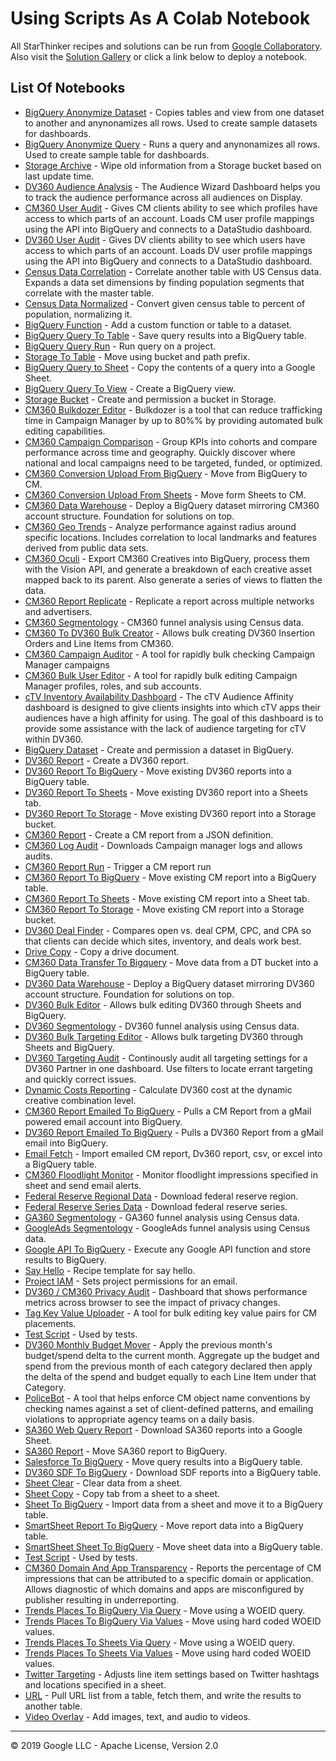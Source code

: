 # Using Scripts As A Colab Notebook

All StarThinker recipes and solutions can be run from [Google Collaboratory](https://colab.research.google.com/github/google/starthinker/blob/master). Also visit the [Solution Gallery](google.github.io/starthinker/) or click a link below to deploy a notebook.

## List Of Notebooks
* [BigQuery Anonymize Dataset](https://colab.research.google.com/github/google/starthinker/blob/master/colabs/anonymize.ipynb) - Copies tables and view from one dataset to another and anynonamizes all rows.  Used to create sample datasets for dashboards.
* [BigQuery Anonymize Query](https://colab.research.google.com/github/google/starthinker/blob/master/colabs/anonymize_query.ipynb) - Runs a query and anynonamizes all rows.  Used to create sample table for dashboards.
* [Storage Archive](https://colab.research.google.com/github/google/starthinker/blob/master/colabs/archive.ipynb) - Wipe old information from a Storage bucket based on last update time.
* [DV360 Audience Analysis](https://colab.research.google.com/github/google/starthinker/blob/master/colabs/audience_analysis.ipynb) - The Audience Wizard Dashboard helps you to track the audience performance across all audiences on Display.
* [CM360 User Audit](https://colab.research.google.com/github/google/starthinker/blob/master/colabs/barnacle.ipynb) - Gives CM clients ability to see which profiles have access to which parts of an account. Loads CM user profile mappings using the API into BigQuery and connects to a DataStudio dashboard.
* [DV360 User Audit](https://colab.research.google.com/github/google/starthinker/blob/master/colabs/barnacle_dv360.ipynb) - Gives DV clients ability to see which users have access to which parts of an account. Loads DV user profile mappings using the API into BigQuery and connects to a DataStudio dashboard.
* [Census Data Correlation](https://colab.research.google.com/github/google/starthinker/blob/master/colabs/bigquery_census_correlate.ipynb) - Correlate another table with US Census data.  Expands a data set dimensions by finding population segments that correlate with the master table.
* [Census Data Normalized](https://colab.research.google.com/github/google/starthinker/blob/master/colabs/bigquery_census_normalize.ipynb) - Convert given census table to percent of population, normalizing it.
* [BigQuery Function](https://colab.research.google.com/github/google/starthinker/blob/master/colabs/bigquery_function.ipynb) - Add a custom function or table to a dataset.
* [BigQuery Query To Table](https://colab.research.google.com/github/google/starthinker/blob/master/colabs/bigquery_query.ipynb) - Save query results into a BigQuery table.
* [BigQuery Query Run](https://colab.research.google.com/github/google/starthinker/blob/master/colabs/bigquery_run_query.ipynb) - Run query on a project.
* [Storage To Table](https://colab.research.google.com/github/google/starthinker/blob/master/colabs/bigquery_storage.ipynb) - Move using bucket and path prefix.
* [BigQuery Query to Sheet](https://colab.research.google.com/github/google/starthinker/blob/master/colabs/bigquery_to_sheet.ipynb) - Copy the contents of a query into a Google Sheet.
* [BigQuery Query To View](https://colab.research.google.com/github/google/starthinker/blob/master/colabs/bigquery_view.ipynb) - Create a BigQuery view.
* [Storage Bucket](https://colab.research.google.com/github/google/starthinker/blob/master/colabs/bucket.ipynb) - Create and permission a bucket in Storage.
* [CM360 Bulkdozer Editor](https://colab.research.google.com/github/google/starthinker/blob/master/colabs/bulkdozer.ipynb) - Bulkdozer is a tool that can reduce trafficking time in Campaign Manager by up to 80%% by providing automated bulk editing capabilities.
* [CM360 Campaign Comparison](https://colab.research.google.com/github/google/starthinker/blob/master/colabs/cm360_campaign_comparison.ipynb) - Group KPIs into cohorts and compare performance across time and geography. Quickly discover where national and local campaigns need to be targeted, funded, or optimized.
* [CM360 Conversion Upload From BigQuery](https://colab.research.google.com/github/google/starthinker/blob/master/colabs/cm360_conversion_upload_from_bigquery.ipynb) - Move from BigQuery to CM.
* [CM360 Conversion Upload From Sheets](https://colab.research.google.com/github/google/starthinker/blob/master/colabs/cm360_conversion_upload_from_sheets.ipynb) - Move form Sheets to CM.
* [CM360 Data Warehouse](https://colab.research.google.com/github/google/starthinker/blob/master/colabs/cm360_data_warehouse.ipynb) - Deploy a BigQuery dataset mirroring CM360 account structure. Foundation for solutions on top.
* [CM360 Geo Trends](https://colab.research.google.com/github/google/starthinker/blob/master/colabs/cm360_geo_trends.ipynb) - Analyze performance against radius around specific locations.  Includes correlation to local landmarks and features derived from public data sets.
* [CM360 Oculi](https://colab.research.google.com/github/google/starthinker/blob/master/colabs/cm360_oculi.ipynb) - Export CM360 Creatives into BigQuery, process them with the Vision API, and generate a breakdown of each creative asset mapped back to its parent. Also generate a series of views to flatten the data.
* [CM360 Report Replicate](https://colab.research.google.com/github/google/starthinker/blob/master/colabs/cm360_report_replicate.ipynb) - Replicate a report across multiple networks and advertisers.
* [CM360 Segmentology](https://colab.research.google.com/github/google/starthinker/blob/master/colabs/cm360_segmentology.ipynb) - CM360 funnel analysis using Census data.
* [CM360 To DV360 Bulk Creator](https://colab.research.google.com/github/google/starthinker/blob/master/colabs/cm360_to_dv360.ipynb) - Allows bulk creating DV360 Insertion Orders and Line Items from CM360.
* [CM360 Campaign Auditor](https://colab.research.google.com/github/google/starthinker/blob/master/colabs/cm_campaign_audit.ipynb) - A tool for rapidly bulk checking Campaign Manager campaigns
* [CM360 Bulk User Editor](https://colab.research.google.com/github/google/starthinker/blob/master/colabs/cm_user_editor.ipynb) - A tool for rapidly bulk editing Campaign Manager profiles, roles, and sub accounts.
* [cTV Inventory Availability Dashboard](https://colab.research.google.com/github/google/starthinker/blob/master/colabs/ctv_audience_affinity.ipynb) - The cTV Audience Affinity dashboard is designed to give clients insights into which cTV apps their audiences have a high affinity for using.  The goal of this dashboard is to provide some assistance with the lack of audience targeting for cTV within DV360.
* [BigQuery Dataset](https://colab.research.google.com/github/google/starthinker/blob/master/colabs/dataset.ipynb) - Create and permission a dataset in BigQuery.
* [DV360 Report](https://colab.research.google.com/github/google/starthinker/blob/master/colabs/dbm.ipynb) - Create a DV360 report.
* [DV360 Report To BigQuery](https://colab.research.google.com/github/google/starthinker/blob/master/colabs/dbm_to_bigquery.ipynb) - Move existing DV360 reports into a BigQuery table.
* [DV360 Report To Sheets](https://colab.research.google.com/github/google/starthinker/blob/master/colabs/dbm_to_sheets.ipynb) - Move existing DV360 report into a Sheets tab.
* [DV360 Report To Storage](https://colab.research.google.com/github/google/starthinker/blob/master/colabs/dbm_to_storage.ipynb) - Move existing DV360 report into a Storage bucket.
* [CM360 Report](https://colab.research.google.com/github/google/starthinker/blob/master/colabs/dcm.ipynb) - Create a CM report from a JSON definition.
* [CM360 Log Audit](https://colab.research.google.com/github/google/starthinker/blob/master/colabs/dcm_log.ipynb) - Downloads Campaign manager logs and allows audits.
* [CM360 Report Run](https://colab.research.google.com/github/google/starthinker/blob/master/colabs/dcm_run.ipynb) - Trigger a CM report run
* [CM360 Report To BigQuery](https://colab.research.google.com/github/google/starthinker/blob/master/colabs/dcm_to_bigquery.ipynb) - Move existing CM report into a BigQuery table.
* [CM360 Report To Sheets](https://colab.research.google.com/github/google/starthinker/blob/master/colabs/dcm_to_sheets.ipynb) - Move existing CM report into a Sheet tab.
* [CM360 Report To Storage](https://colab.research.google.com/github/google/starthinker/blob/master/colabs/dcm_to_storage.ipynb) - Move existing CM report into a Storage bucket.
* [DV360 Deal Finder](https://colab.research.google.com/github/google/starthinker/blob/master/colabs/deal_finder.ipynb) - Compares open vs. deal CPM, CPC, and CPA so that clients can decide which sites, inventory, and deals work best.
* [Drive Copy](https://colab.research.google.com/github/google/starthinker/blob/master/colabs/drive_copy.ipynb) - Copy a drive document.
* [CM360 Data Transfer To Bigquery](https://colab.research.google.com/github/google/starthinker/blob/master/colabs/dt.ipynb) - Move data from a DT bucket into a BigQuery table.
* [DV360 Data Warehouse](https://colab.research.google.com/github/google/starthinker/blob/master/colabs/dv360_data_warehouse.ipynb) - Deploy a BigQuery dataset mirroring DV360 account structure. Foundation for solutions on top.
* [DV360 Bulk Editor](https://colab.research.google.com/github/google/starthinker/blob/master/colabs/dv360_editor.ipynb) - Allows bulk editing DV360 through Sheets and BigQuery.
* [DV360 Segmentology](https://colab.research.google.com/github/google/starthinker/blob/master/colabs/dv360_segmentology.ipynb) - DV360 funnel analysis using Census data.
* [DV360 Bulk Targeting Editor](https://colab.research.google.com/github/google/starthinker/blob/master/colabs/dv360_targeter.ipynb) - Allows bulk targeting DV360 through Sheets and BigQuery.
* [DV360 Targeting Audit](https://colab.research.google.com/github/google/starthinker/blob/master/colabs/dv360_targeting_audit.ipynb) - Continously audit all targeting settings for a DV360 Partner in one dashboard. Use filters to locate errant targeting and quickly correct issues.
* [Dynamic Costs Reporting](https://colab.research.google.com/github/google/starthinker/blob/master/colabs/dynamic_costs.ipynb) - Calculate DV360 cost at the dynamic creative combination level.
* [CM360 Report Emailed To BigQuery](https://colab.research.google.com/github/google/starthinker/blob/master/colabs/email_cm_to_bigquery.ipynb) - Pulls a CM Report from a gMail powered email account into BigQuery.
* [DV360 Report Emailed To BigQuery](https://colab.research.google.com/github/google/starthinker/blob/master/colabs/email_dv360_to_bigquery.ipynb) - Pulls a DV360 Report from a gMail email into BigQuery.
* [Email Fetch](https://colab.research.google.com/github/google/starthinker/blob/master/colabs/email_to_bigquery.ipynb) - Import emailed CM report, Dv360 report, csv, or excel into a BigQuery table.
* [CM360 Floodlight Monitor](https://colab.research.google.com/github/google/starthinker/blob/master/colabs/floodlight_monitor.ipynb) - Monitor floodlight impressions specified in sheet and send email alerts.
* [Federal Reserve Regional Data](https://colab.research.google.com/github/google/starthinker/blob/master/colabs/fred_regional_to_bigquery.ipynb) - Download federal reserve region.
* [Federal Reserve Series Data](https://colab.research.google.com/github/google/starthinker/blob/master/colabs/fred_series_to_bigquery.ipynb) - Download federal reserve series.
* [GA360 Segmentology](https://colab.research.google.com/github/google/starthinker/blob/master/colabs/ga360_segmentology.ipynb) - GA360 funnel analysis using Census data.
* [GoogleAds Segmentology](https://colab.research.google.com/github/google/starthinker/blob/master/colabs/google_ads_segmentology.ipynb) - GoogleAds funnel analysis using Census data.
* [Google API To BigQuery](https://colab.research.google.com/github/google/starthinker/blob/master/colabs/google_api_to_bigquery.ipynb) - Execute any Google API function and store results to BigQuery.
* [Say Hello](https://colab.research.google.com/github/google/starthinker/blob/master/colabs/hello.ipynb) - Recipe template for say hello.
* [Project IAM](https://colab.research.google.com/github/google/starthinker/blob/master/colabs/iam.ipynb) - Sets project permissions for an email.
* [DV360 / CM360 Privacy Audit](https://colab.research.google.com/github/google/starthinker/blob/master/colabs/itp_audit.ipynb) - Dashboard that shows performance metrics across browser to see the impact of privacy changes.
* [Tag Key Value Uploader](https://colab.research.google.com/github/google/starthinker/blob/master/colabs/kv_uploader.ipynb) - A tool for bulk editing key value pairs for CM placements.
* [Test Script](https://colab.research.google.com/github/google/starthinker/blob/master/colabs/manual.ipynb) - Used by tests.
* [DV360 Monthly Budget Mover](https://colab.research.google.com/github/google/starthinker/blob/master/colabs/monthly_budget_mover.ipynb) - Apply the previous month's budget/spend delta to the current month.  Aggregate up the budget and spend from the previous month of each category declared then apply the delta of the spend and budget equally to each Line Item under that Category.
* [PoliceBot](https://colab.research.google.com/github/google/starthinker/blob/master/colabs/policebot.ipynb) - A tool that helps enforce CM object name conventions by checking names against a set of client-defined patterns, and emailing violations to appropriate agency teams on a daily basis.
* [SA360 Web Query Report](https://colab.research.google.com/github/google/starthinker/blob/master/colabs/sa360_web_query.ipynb) - Download SA360 reports into a Google Sheet.
* [SA360 Report](https://colab.research.google.com/github/google/starthinker/blob/master/colabs/sa_report.ipynb) - Move SA360 report to BigQuery.
* [Salesforce To BigQuery](https://colab.research.google.com/github/google/starthinker/blob/master/colabs/salesforce_to_bigquery.ipynb) - Move query results into a BigQuery table.
* [DV360 SDF To BigQuery](https://colab.research.google.com/github/google/starthinker/blob/master/colabs/sdf_to_bigquery.ipynb) - Download SDF reports into a BigQuery table.
* [Sheet Clear](https://colab.research.google.com/github/google/starthinker/blob/master/colabs/sheets_clear.ipynb) - Clear data from a sheet.
* [Sheet Copy](https://colab.research.google.com/github/google/starthinker/blob/master/colabs/sheets_copy.ipynb) - Copy tab from a sheet to a sheet.
* [Sheet To BigQuery](https://colab.research.google.com/github/google/starthinker/blob/master/colabs/sheets_to_bigquery.ipynb) - Import data from a sheet and move it to a BigQuery table.
* [SmartSheet Report To BigQuery](https://colab.research.google.com/github/google/starthinker/blob/master/colabs/smartsheet_report_to_bigquery.ipynb) - Move report data into a BigQuery table.
* [SmartSheet Sheet To BigQuery](https://colab.research.google.com/github/google/starthinker/blob/master/colabs/smartsheet_to_bigquery.ipynb) - Move sheet data into a BigQuery table.
* [Test Script](https://colab.research.google.com/github/google/starthinker/blob/master/colabs/test.ipynb) - Used by tests.
* [CM360 Domain And App Transparency](https://colab.research.google.com/github/google/starthinker/blob/master/colabs/transparency.ipynb) - Reports the percentage of CM impressions that can be attributed to a specific domain or application.  Allows diagnostic of which domains and apps are misconfigured by publisher resulting in underreporting.
* [Trends Places To BigQuery Via Query](https://colab.research.google.com/github/google/starthinker/blob/master/colabs/trends_places_to_bigquery_via_query.ipynb) - Move using a WOEID query.
* [Trends Places To BigQuery Via Values](https://colab.research.google.com/github/google/starthinker/blob/master/colabs/trends_places_to_bigquery_via_value.ipynb) - Move using hard coded WOEID values.
* [Trends Places To Sheets Via Query](https://colab.research.google.com/github/google/starthinker/blob/master/colabs/trends_places_to_sheets_via_query.ipynb) - Move using a WOEID query.
* [Trends Places To Sheets Via Values](https://colab.research.google.com/github/google/starthinker/blob/master/colabs/trends_places_to_sheets_via_value.ipynb) - Move using hard coded WOEID values.
* [Twitter Targeting](https://colab.research.google.com/github/google/starthinker/blob/master/colabs/twitter.ipynb) - Adjusts line item settings based on Twitter hashtags and locations specified in a sheet.
* [URL](https://colab.research.google.com/github/google/starthinker/blob/master/colabs/url.ipynb) - Pull URL list from a table, fetch them, and write the results to another table.
* [Video Overlay](https://colab.research.google.com/github/google/starthinker/blob/master/colabs/video.ipynb) - Add images, text, and audio to videos.
---
&copy; 2019 Google LLC - Apache License, Version 2.0
